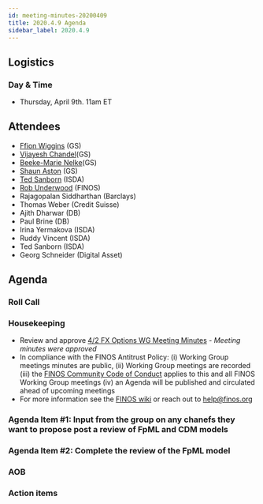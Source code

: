 ```yaml
---
id: meeting-minutes-20200409
title: 2020.4.9 Agenda
sidebar_label: 2020.4.9
---
```


## Logistics 
### Day & Time
* Thursday, April 9th. 11am ET

## Attendees

* [Ffion Wiggins](https://github.com/ffionwiggins) (GS)
* [Vijayesh Chandel](https://github.com/VijayeshChandel)(GS)
* [Beeke-Marie Nelke](https://github.com/beekemarie)(GS)
* [Shaun Aston](https://github.com/astonGS) (GS)
* [Ted Sanborn](https://github.com/TSanborn-ISDA) (ISDA)
* [Rob Underwood](https://github.com/brooklynrob) (FINOS)
* Rajagopalan Siddharthan (Barclays)
* Thomas Weber (Credit Suisse)
* Ajith Dharwar (DB)
* Paul Brine (DB)
* Irina Yermakova (ISDA)
* Ruddy Vincent (ISDA)
* Ted Sanborn (ISDA)
* Georg Schneider (Digital Asset)

## Agenda

### Roll Call

### Housekeeping
* Review and approve [4/2 FX Options WG Meeting Minutes](https://github.com/finos/alloy/blob/master/meeting-minutes/fx-options-wg/2020.4.2-fx-options-wg-meeting.md) - _Meeting minutes were approved_
* In compliance with the FINOS Antitrust Policy: (i) Working Group meetings minutes are public, (ii) Working Group meetings are recorded (iii) the [FINOS Community Code of Conduct](https://www.finos.org/code-of-conduct) applies to this and all FINOS Working Group meetings (iv) an Agenda will be published and circulated ahead of upcoming meetings
* For more information see the [FINOS wiki](https://finosfoundation.atlassian.net/wiki/spaces/FINOS/pages/80642059/Community+Handbook#CommunityHandbook-WorkingGroup-LevelGovernance) or reach out to help@finos.org

### Agenda Item #1: Input from the group on any chanefs they want to propose post a review of FpML and CDM models


### Agenda Item #2: Complete the review of the FpML model

### AOB

### Action items
